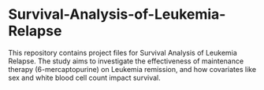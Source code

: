 # Survival-Analysis-of-Leukemia-Relapse
This repository contains project files for Survival Analysis of Leukemia Relapse. The study aims to investigate the effectiveness of maintenance therapy (6-mercaptopurine) on Leukemia remission, and how covariates like sex and white blood cell count impact survival.
